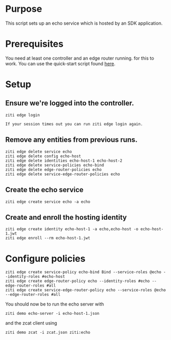 # Purpose

This script sets up an echo service which is hosted by an SDK application.

# Prerequisites

You need at least one controller and an edge router running. for this to work. You can use the
quick-start script found [here](https://github.com/cosmic-cloak/ztna/tree/release-next/quickstart).

# Setup

## Ensure we're logged into the controller.

```action:ziti-login allowRetry=true
ziti edge login
```

```action:keep-session-alive interval=1m
If your session times out you can run ziti edge login again.
```

## Remove any entities from previous runs.

```action:ziti
ziti edge delete service echo
ziti edge delete config echo-host
ziti edge delete identities echo-host-1 echo-host-2
ziti edge delete service-policies echo-bind
ziti edge delete edge-router-policies echo
ziti edge delete service-edge-router-policies echo 
```

## Create the echo service

```action:ziti
ziti edge create service echo -a echo
```

## Create and enroll the hosting identity

```action:ziti
ziti edge create identity echo-host-1 -a echo,echo-host -o echo-host-1.jwt
ziti edge enroll --rm echo-host-1.jwt
```

# Configure policies

```action:ziti
ziti edge create service-policy echo-bind Bind --service-roles @echo --identity-roles #echo-host
ziti edge create edge-router-policy echo --identity-roles #echo --edge-router-roles #all
ziti edge create service-edge-router-policy echo --service-roles @echo --edge-router-roles #all
```

You should now be to run the echo server with

```
ziti demo echo-server -i echo-host-1.json
```

and the zcat client using

```
ziti demo zcat -i zcat.json ziti:echo
```
